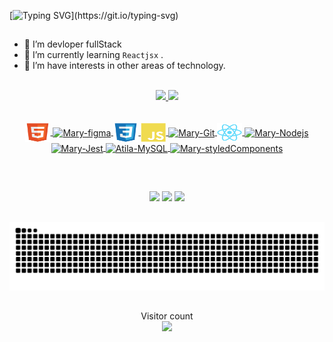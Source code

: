 

[![Typing SVG](https://readme-typing-svg.demolab.com?font=Fira+Code&weight=500&size=24&pause=1000&color=%237159c1?&random=false&width=435&lines=Hello%2C+World!)](https://git.io/typing-svg)


##

- 🔭 I’m devloper fullStack
- 🌱 I’m currently learning ` Reactjsx ` .
- 🔎 I’m have interests in other areas of technology.
   </br>


<div align="center">
  </br>
  <a href="https://github.com/mraphaely">
  <img height="180em" src="https://github-readme-stats.vercel.app/api?username=mraphaely&show_icons=true&theme=midnight-purple&include_all_commits=true&count_private=true"/>
  <img height="180em" src="https://github-readme-stats.vercel.app/api/top-langs/?username=mraphaely&layout=compact&langs_count=7&theme=midnight-purple"/>
</div>

<div style="display: inline_block" align="center"><br>
  </br>
  <img align="center" alt="Mary-HTML" height="30" width="40" src="https://raw.githubusercontent.com/devicons/devicon/master/icons/html5/html5-original.svg">
  <img align="center" alt="Mary-figma" height="30" width="30" src="https://img.icons8.com/?size=100&id=zfHRZ6i1Wg0U&format=png&color=000000">
  <img align="center" alt="Mary-CSS" height="30" width="40" src="https://raw.githubusercontent.com/devicons/devicon/master/icons/css3/css3-original.svg">
  <img align="center" alt="Mary-Js" height="30" width="40" src="https://raw.githubusercontent.com/devicons/devicon/master/icons/javascript/javascript-plain.svg">
  <img align="center" alt="Mary-Git" height="30" width="33" src="https://git-scm.com/images/logos/downloads/Git-Icon-1788C.png">
  <img align="center" alt="Mary-React" height="30" width="40" src="https://raw.githubusercontent.com/devicons/devicon/master/icons/react/react-original.svg">
  <img align="center" alt="Mary-Nodejs" height="30" width="40" src="https://cdn.jsdelivr.net/gh/devicons/devicon/icons/nodejs/nodejs-original.svg">
  <img align="center" alt="Mary-Jest" height="28" width="28" src="https://iconape.com/wp-content/png_logo_vector/jest-logo.png">
  <img align="center" alt="Atila-MySQL" height="35" width="40" src="https://img.icons8.com/?size=100&id=rgPSE6nAB766&format=png&color=000000">
  <img align="center" alt="Mary-styledComponents" height="35" width="40" src="https://cdn.icon-icons.com/icons2/2107/PNG/512/file_type_styled_icon_130142.png">
  
</div>

##

<div align="center"> 
  </br>
<!--   <a href="https://twitter.com/MaryanaRaphaely" target="_blank"><img src="https://img.shields.io/badge/Twitter-1DA1F2?style=for-the-badge&logo=twitter&logoColor=white" target="_blank"></a> -->

  <a href="https://instagram.com/mraphaely_" target="_blank"><img src="https://img.shields.io/badge/-Instagram-%23E4405F?style=for-the-badge&logo=instagram&logoColor=white" target="_blank"></a>
  <a href = "mailto:raphaelymaryana@gmail.com"><img src="https://img.shields.io/badge/-Gmail-%237159c1?style=for-the-badge&logo=gmail&logoColor=white" target="_blank"></a>
  <a href="https://www.linkedin.com/in/maryanaraphaely6870" target="_blank"><img src="https://img.shields.io/badge/-Linkedin-%230077B5?style=for-the-badge&logo=linkedin&logoColor=white" target="_blank"></a>

##

 <picture>
  <source media="(prefers-color-scheme: dark)" srcset="https://raw.githubusercontent.com/mraphaely/mraphaely/output/github-contribution-grid-snake-dark.svg">
  <source media="(prefers-color-scheme: light)" srcset="https://raw.githubusercontent.com/mraphaely/mraphaely/output/github-contribution-grid-snake.svg">
  <img alt="github contribution grid snake animation" src="https://raw.githubusercontent.com/mraphaely/mraphaely/output/github-contribution-grid-snake.svg">
</picture>
  
</div>

##

<p align="center"> 
  Visitor count<br/>
  <img src="https://profile-counter.glitch.me/mraphaely/count.svg" />
</p>

<!---
mraphaely/mraphaely is a ✨ special ✨ repository because its `README.md` (this file) appears on your GitHub profile.
You can click the Preview link to take a look at your changes.
--->
